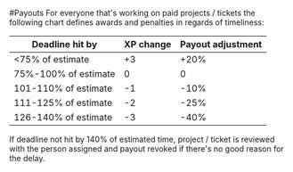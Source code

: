 #Payouts
For everyone that's working on paid projects / tickets the following chart defines awards and penalties in regards of timeliness:

| Deadline hit by      | XP change | Payout adjustment |
|----------------------|-----------|-------------------|
| <75% of estimate     | +3        | +20%              |
| 75%-100% of estimate | 0         | 0                 |
| 101-110% of estimate | -1        | -10%              |
| 111-125% of estimate | -2        | -25%              |
| 126-140% of estimate | -3        | -40%              |

If deadline not hit by 140% of estimated time, project / ticket is reviewed with the person assigned and payout revoked if there's no good reason for the delay.
